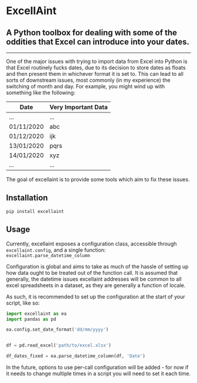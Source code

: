 # ExcellAint
## A Python toolbox for dealing with some of the oddities that Excel can introduce into your dates.

___

One of the major issues with trying to import data from Excel into Python is that Excel routinely fucks dates, due to its decision to store dates as floats
and then present them in whichever format it is set to. This can lead to all sorts of downstream issues, most commonly (in my experience) the switching of 
month and day. For example, you might wind up with something like the following:

| Date | Very Important Data|
|------|--------------------|
| ...  | ...   |
| 01/11/2020 | abc |
| 01/12/2020 | ijk |
| 13/01/2020 | pqrs |
| 14/01/2020 | xyz |
| ...  | ...   |

The goal of excellaint is to provide some tools which aim to fix these issues.


## Installation
``` pip install excellaint ```

## Usage

Currently, excellaint exposes a configuration class, accessible through 
`excellaint.config`, and a single function: `excellaint.parse_datetime_column`

Configuration is global and aims to take as much of the hassle of setting up how
data ought to be treated out of the function call. It is assumed that generally, the datetime issues excellaint addresses will be common to all excel spreadsheets in a dataset, as they are generally a function of locale.

As such, it is recommended to set up the configuration at the start of your script, like so:

```python
import excellaint as ea
import pandas as pd

ea.config.set_date_format('dd/mm/yyyy')


df = pd.read_excel('path/to/excel.xlsx')

df_dates_fixed = ea.parse_datetime_column(df, 'Date')
```

In the future, options to use per-call configuration will be added - for now if it needs to change multiple times in a script you will need to set it each time.


